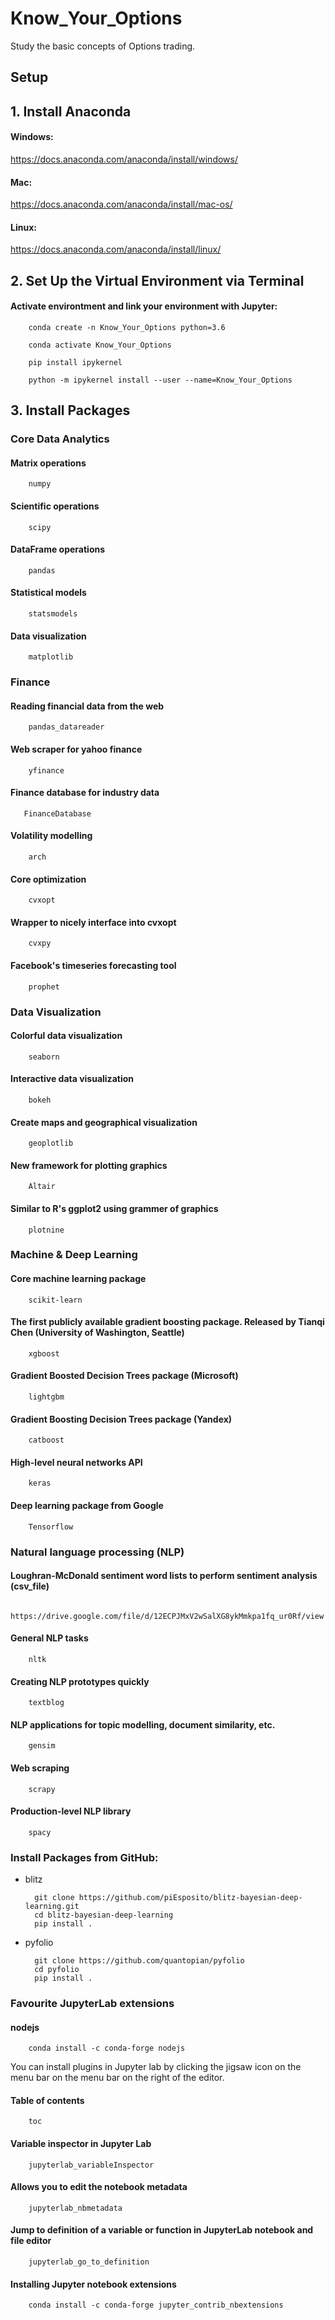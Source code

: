 # Know_Your_Options

Study the basic concepts of Options trading.

## Setup

## 1. Install Anaconda

#### Windows:
https://docs.anaconda.com/anaconda/install/windows/


#### Mac:
https://docs.anaconda.com/anaconda/install/mac-os/


#### Linux:
https://docs.anaconda.com/anaconda/install/linux/


## 2. Set Up the Virtual Environment via Terminal 

#### Activate environtment and link your environment with Jupyter:

        conda create -n Know_Your_Options python=3.6

        conda activate Know_Your_Options

        pip install ipykernel
        
        python -m ipykernel install --user --name=Know_Your_Options

## 3. Install Packages

### Core Data Analytics

#### Matrix operations

        numpy
        
#### Scientific operations

        scipy
        
#### DataFrame operations

        pandas
        
#### Statistical models

        statsmodels
        
#### Data visualization       

        matplotlib

### Finance

#### Reading financial data from the web

        pandas_datareader
        
#### Web scraper for yahoo finance

        yfinance

#### Finance database for industry data

       FinanceDatabase
       
#### Volatility modelling
        
        arch

#### Core optimization

        cvxopt
 
#### Wrapper to nicely interface into cvxopt

        cvxpy
        
#### Facebook's timeseries forecasting tool        

        prophet

### Data Visualization

#### Colorful data visualization

        seaborn

#### Interactive data visualization

        bokeh

#### Create maps and geographical visualization

        geoplotlib
        
#### New framework for plotting graphics

        Altair
        
#### Similar to R's ggplot2 using grammer of graphics

        plotnine
       

### Machine & Deep Learning

#### Core machine learning package

        scikit-learn
        
#### The first publicly available gradient boosting package. Released by Tianqi Chen (University of Washington, Seattle)

        xgboost
        
#### Gradient Boosted Decision Trees package (Microsoft)

        lightgbm
        
#### Gradient Boosting Decision Trees package (Yandex)

        catboost
        
#### High-level neural networks API

        keras

#### Deep learning package from Google

        Tensorflow
        

### Natural language processing (NLP)

#### Loughran-McDonald sentiment word lists to perform sentiment analysis (csv_file)

        https://drive.google.com/file/d/12ECPJMxV2wSalXG8ykMmkpa1fq_ur0Rf/view

#### General NLP tasks

        nltk
        
#### Creating NLP prototypes quickly

        textblog
        
#### NLP applications for topic modelling, document similarity, etc.

        gensim

#### Web scraping

        scrapy

#### Production-level NLP library

        spacy

### Install Packages from GitHub:

- blitz

        git clone https://github.com/piEsposito/blitz-bayesian-deep-learning.git
        cd blitz-bayesian-deep-learning
        pip install .
        
- pyfolio

        git clone https://github.com/quantopian/pyfolio
        cd pyfolio
        pip install .

### Favourite JupyterLab extensions


#### nodejs

        conda install -c conda-forge nodejs


You can install plugins in Jupyter lab by clicking the jigsaw icon on the menu bar on the menu bar on the right of the editor.


#### Table of contents

        toc
        
#### Variable inspector in Jupyter Lab

        jupyterlab_variableInspector
        
#### Allows you to edit the notebook metadata

        jupyterlab_nbmetadata
        
#### Jump to definition of a variable or function in JupyterLab notebook and file editor

        jupyterlab_go_to_definition


#### Installing Jupyter notebook extensions
        
        conda install -c conda-forge jupyter_contrib_nbextensions
